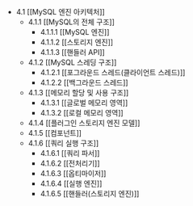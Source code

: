 - 4.1 [[MySQL 엔진 아키텍처]]
	- 4.1.1 [[MySQL의 전체 구조]]
		- 4.1.1.1 [[MySQL 엔진]]
		- 4.1.1.2 [[스토리지 엔진]]
		- 4.1.1.3 [[핸들러 API]]
	- 4.1.2 [[MySQL 스레딩 구조]]
		- 4.1.2.1 [[포그라운드 스레드(클라이언트 스레드)]]
		- 4.1.2.2 [[백그라운드 스레드]]
	- 4.1.3 [[메모리 할당 및 사용 구조]]
		- 4.1.3.1 [[글로벌 메모리 영역]]
		- 4.1.3.2 [[로컬 메모리 영역]]
	- 4.1.4 [[플러그인 스토리지 엔진 모델]]
	- 4.1.5  [[컴포넌트]]
	- 4.1.6 [[쿼리 실행 구조]]
		- 4.1.6.1 [[쿼리 파서]]
		- 4.1.6.2 [[전처리기]]
		- 4.1.6.3 [[옵티마이저]]
		- 4.1.6.4 [[실행 엔진]]
		- 4.1.6.5 [[핸들러(스토리지 엔진)]]